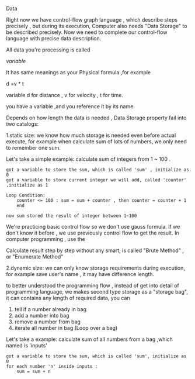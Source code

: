 Data

Right now we have control-flow graph language , which describe steps precisely , but during its execution, Computer also needs "Data Storage" to be described precisely. Now we need to complete our control-flow language with precise data description.

All data you're processing is called 

 *variable*

It has same meanings as your Physical formula ,for example

d =v * t

variable d for distance , v for velocity , t for time. 

you have a variable ,and you reference it by its name.


Depends on how length the data is needed , Data Storage property fail into two catalogs: 

1.static size: we know how much storage is needed even before actual execute, for example when calculate sum of lots of numbers, we only need to remember one sum.

Let's take a simple example: calculate sum of integers from 1 ~ 100 . 

    got a variable to store the sum, which is called 'sum' , initialize as 0
    got a variable to store current integer we will add, called 'counter' ,initialize as 1

    Loop Condition: 
        counter <= 100 : sum = sum + counter , then counter = counter + 1
        end

    now sum stored the result of integer between 1~100

We're practicing basic control flow so we don't use gauss formula. If we don't know it before , we use previously control flow to get the result. In computer programming , use the 

Calculate result step by step without any smart, is called  "Brute Method" , or "Enumerate Method"




2.dynamic size: we can only know storage requirements during execution, for example save user's name , it may have difference length.

to better understood the programming flow , instead of get into detail of programming language, we makes second type storage as a "storage bag", it can contains any length of required data, you can

1. tell if a number already in bag
2. add a number into bag
3. remove a number from bag
4. iterate all number in bag (Loop over a bag)

Let's take a example: calculate sum of all numbers from a bag ,which named is 'inputs'

    got a variable to store the sum, which is called 'sum', initialize as 0
    for each number 'n' inside inputs :
        sum = sum + n
      

